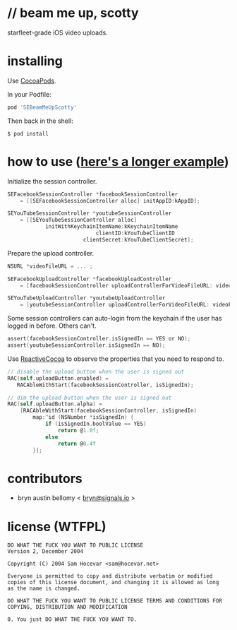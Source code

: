 
# // beam me up, scotty

starfleet-grade iOS video uploads.

# installing

Use [CocoaPods](http://cocoapods.org).

In your Podfile:

```ruby
pod 'SEBeamMeUpScotty'
```

Then back in the shell:

```shell
$ pod install
```

# how to use ([here's a longer example](https://github.com/brynbellomy/SEBeamMeUpScotty/blob/master/ReallyTerseExample.m))

Initialize the session controller.

```objective-c
SEFacebookSessionController *facebookSessionController
    = [[SEFacebookSessionController alloc] initAppID:kAppID];

SEYouTubeSessionController *youtubeSessionController
    = [[SEYouTubeSessionController alloc]
            initWithKeychainItemName:kKeychainItemName
                            clientID:kYouTubeClientID
                        clientSecret:kYouTubeClientSecret];
```

Prepare the upload controller.

```objective-c
NSURL *videoFileURL = ... ;

SEFacebookUploadController *facebookUploadController
    = [facebookSessionController uploadControllerForVideoFileURL: videoFileURL];

SEYouTubeUploadController *youtubeUploadController
    = [youtubeSessionController uploadControllerForVideoFileURL: videoFileURL];
```

Some session controllers can auto-login from the keychain if the user has logged in before.  Others can't.

```objective-c
assert(facebookSessionController.isSignedIn == YES or NO);
assert(youtubeSessionController.isSignedIn == NO);
```

Use [ReactiveCocoa](http://github.com/ReactiveCocoa/ReactiveCocoa) to observe the properties that you need to respond to.

```objective-c
// disable the upload button when the user is signed out
RAC(self.uploadButton.enabled) =
   RACAbleWithStart(facebookSessionController, isSignedIn);

// dim the upload button when the user is signed out
RAC(self.uploadButton.alpha) =
    [RACAbleWithStart(facebookSessionController, isSignedIn)
        map:^id (NSNumber *isSignedIn) {
            if (isSignedIn.boolValue == YES)
                return @1.0f;
            else
                return @0.4f
        }];
```



# contributors

- bryn austin bellomy < <bryn@signals.io> >



# license (WTFPL)

```text
DO WHAT THE FUCK YOU WANT TO PUBLIC LICENSE  
Version 2, December 2004

Copyright (C) 2004 Sam Hocevar <sam@hocevar.net>

Everyone is permitted to copy and distribute verbatim or modified 
copies of this license document, and changing it is allowed as long 
as the name is changed. 

DO WHAT THE FUCK YOU WANT TO PUBLIC LICENSE TERMS AND CONDITIONS FOR COPYING, DISTRIBUTION AND MODIFICATION

0. You just DO WHAT THE FUCK YOU WANT TO. 
```


